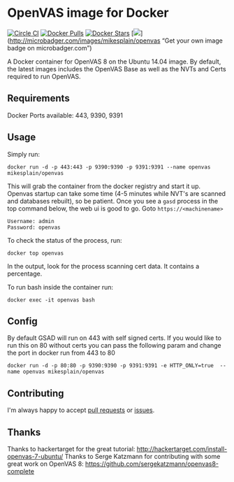 OpenVAS image for Docker
==============

[![Circle CI](https://img.shields.io/circleci/project/mikesplain/openvas-docker/master.svg)](https://circleci.com/gh/mikesplain/openvas-docker/tree/master)
[![Docker Pulls](https://img.shields.io/docker/pulls/mikesplain/openvas.svg)](https://hub.docker.com/r/mikesplain/openvas/)
[![Docker Stars](https://img.shields.io/docker/stars/mikesplain/openvas.svg)](https://hub.docker.com/r/mikesplain/openvas/)
[![](https://images.microbadger.com/badges/image/mikesplain/openvas.svg)](http://microbadger.com/images/mikesplain/openvas “Get your own image badge on microbadger.com”)

A Docker container for OpenVAS 8 on the Ubuntu 14.04 image.  By default, the latest images includes the OpenVAS Base as well as the NVTs and Certs required to run OpenVAS.

Requirements
------------
Docker
Ports available: 443, 9390, 9391

Usage
-----

Simply run:

```
docker run -d -p 443:443 -p 9390:9390 -p 9391:9391 --name openvas mikesplain/openvas
```

This will grab the container from the docker registry and start it up.  Openvas startup can take some time (4-5 minutes while NVT's are scanned and databases rebuilt), so be patient.  Once you see a `gasd` process in the top command below, the web ui is good to go.  Goto `https://<machinename>`

```
Username: admin
Password: openvas
```

To check the status of the process, run:

```
docker top openvas
```

In the output, look for the process scanning cert data.  It contains a percentage.

To run bash inside the container run:

```
docker exec -it openvas bash
```

Config
------
By default GSAD will run on 443 with self signed certs.  If you would like to run
this on 80 without certs you can pass the following param and change the port in
docker run from 443 to 80

```
docker run -d -p 80:80 -p 9390:9390 -p 9391:9391 -e HTTP_ONLY=true  --name openvas mikesplain/openvas
```

Contributing
------------

I'm always happy to accept [pull requests](https://github.com/mikesplain/openvas-docker/pulls) or [issues](https://github.com/mikesplain/openvas-docker/issues).

Thanks
------
Thanks to hackertarget for the great tutorial: http://hackertarget.com/install-openvas-7-ubuntu/
Thanks to Serge Katzmann for contributing with some great work on OpenVAS 8: https://github.com/sergekatzmann/openvas8-complete
